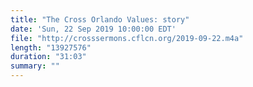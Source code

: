 ```yaml
---
title: "The Cross Orlando Values: story"
date: 'Sun, 22 Sep 2019 10:00:00 EDT'
file: "http://crosssermons.cflcn.org/2019-09-22.m4a"
length: "13927576"
duration: "31:03"
summary: ""
---
```

